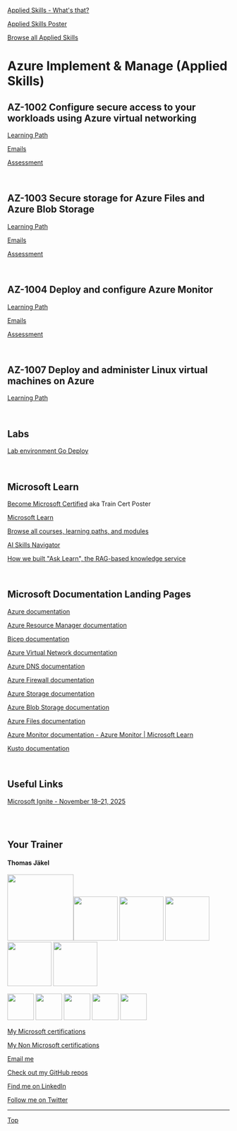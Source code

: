 [LP1]: https://learn.microsoft.com/en-us/training/paths/configure-secure-workloads-using-azure-virtual-networking/
[LP2]: https://learn.microsoft.com/en-us/training/paths/implement-storage-azure-files-azure-blob-storage/
[LP3]: https://learn.microsoft.com/en-us/training/paths/deploy-configure-azure-monitor/
[LP4]: https://learn.microsoft.com/training/paths/deploy-administer-linux-virtual-machines-azure/

[Applied Skills - What's that?](https://learn.microsoft.com/en-us/credentials/)

[Applied Skills Poster](https://arch-center.azureedge.net/Credentials/microsoft-applied-skills-poster.pdf)

[Browse all Applied Skills](https://learn.microsoft.com/en-us/credentials/browse/?credential_types=applied%20skills)


# Azure Implement & Manage (Applied Skills)

## AZ-1002 Configure secure access to your workloads using Azure virtual networking

[Learning Path][LP1]

[Emails](/Emails/AZ-1002%20Emails.txt)

[Assessment](https://learn.microsoft.com/en-us/credentials/applied-skills/configure-secure-workloads-use-azure-virtual-networking/)

<br>

## AZ-1003 Secure storage for Azure Files and Azure Blob Storage

[Learning Path][LP2]

[Emails](/Emails/AZ-1003%20Emails.txt)

[Assessment](https://learn.microsoft.com/en-us/credentials/applied-skills/secure-storage-azure-files-azure-blob-storage/)

<br>

## AZ-1004 Deploy and configure Azure Monitor

[Learning Path][LP3]

[Emails](/Emails/AZ-1003-Emails.md)

[Assessment](https://learn.microsoft.com/en-us/credentials/applied-skills/deploy-and-configure-azure-monitor/)

<br>

## AZ-1007 Deploy and administer Linux virtual machines on Azure

[Learning Path][LP4]

<br>

## Labs

<!--
[Lab environment Skillable](https://brainymotion.learnondemand.net) 
-->

[Lab environment Go Deploy](https://lms.godeploy.it)

<br>

## Microsoft Learn

[Become Microsoft Certified](https://aka.ms/traincertposter) aka Train Cert Poster

[Microsoft Learn](https://learn.microsoft.com)

[Browse all courses, learning paths, and modules](https://learn.microsoft.com/en-us/training/browse/)

[AI Skills Navigator](https://aiskillsnavigator.microsoft.com/en-us)

[How we built "Ask Learn", the RAG-based knowledge service](https://devblogs.microsoft.com/engineering-at-microsoft/how-we-built-ask-learn-the-rag-based-knowledge-service/)

<br>

## Microsoft Documentation Landing Pages

[Azure documentation](https://learn.microsoft.com/en-us/azure/)

[Azure Resource Manager documentation](https://learn.microsoft.com/en-us/azure/azure-resource-manager/)

[Bicep documentation](https://learn.microsoft.com/en-us/azure/azure-resource-manager/bicep/)

[Azure Virtual Network documentation](https://learn.microsoft.com/en-us/azure/virtual-network/)

[Azure DNS documentation](https://learn.microsoft.com/en-us/azure/dns/)

[Azure Firewall documentation](https://learn.microsoft.com/en-us/azure/firewall/)

[Azure Storage documentation](https://learn.microsoft.com/en-us/azure/storage/)

[Azure Blob Storage documentation](https://learn.microsoft.com/en-us/azure/storage/blobs/)

[Azure Files documentation](https://docs.azure.cn/en-us/storage/files/)

[Azure Monitor documentation - Azure Monitor | Microsoft Learn](https://learn.microsoft.com/en-us/azure/azure-monitor/)

[Kusto documentation](https://learn.microsoft.com/en-us/kusto/?view=microsoft-fabric)

<br>

## Useful Links

[Microsoft Ignite - November 18–21, 2025](https://ignite.microsoft.com/en-US/home)

<br>
<br>

## Your Trainer
#### Thomas Jäkel

<img src="https://download69118.blob.core.windows.net/anon/Profilbild.jpg" width="150"><img src="https://download69118.blob.core.windows.net/anon/Standard MCT Badge Large.png" width=100>
<a href="https://www.credly.com/badges/72439d56-7895-4b92-84bd-fec12c84fd18/public_url"><img src="https://download69118.blob.core.windows.net/anon/mcse-cloud-platform-and-infrastructure-certified-2016.png" width="100"></a>
<a href="https://learn.microsoft.com/api/credentials/share/en-us/tjaekel/A8E4CC3EAA93F4C2?sharingId=EBAFABC36CF6EBDC"><img src="https://download69118.blob.core.windows.net/anon/microsoft-certified-azure-solutions-architect-expert.png" width=100></a>
<a href="https://www.credly.com/badges/2a1b8f81-8609-4e8f-85d7-dad4f21f84f6/public_url"><img src="https://download69118.blob.core.windows.net/anon/aws-certified-ai-practitioner.png" width=100></a>
<a href="https://www.credly.com/badges/7f2c6c3e-d3e3-4e32-9299-adf3278948a3/public_url"><img src="https://download69118.blob.core.windows.net/anon/instructor-recognition-1-000-students-reached.png" width="100"/></a>

<a href="https://learn.microsoft.com/api/credentials/share/en-us/tjaekel/C27BF4B9C4441987?sharingId=EBAFABC36CF6EBDC"><img src="https://download69118.blob.core.windows.net/anon/apl.png" width=60></a>
<a href="https://learn.microsoft.com/api/credentials/share/en-us/tjaekel/D285AC578545317A?sharingId=EBAFABC36CF6EBDC"><img src="https://download69118.blob.core.windows.net/anon/apl.png" width=60></a>
<a href="https://learn.microsoft.com/api/credentials/share/en-us/tjaekel/218CE025B3002579?sharingId=EBAFABC36CF6EBDC"><img src="https://download69118.blob.core.windows.net/anon/apl.png" width=60></a>
<a href="https://learn.microsoft.com/api/credentials/share/en-us/tjaekel/603D525F71C003A5?sharingId=EBAFABC36CF6EBDC"><img src="https://download69118.blob.core.windows.net/anon/apl.png" width=60></a>
<a href="https://learn.microsoft.com/api/credentials/share/en-us/tjaekel/FF81C50EA1B80D11?sharingId=EBAFABC36CF6EBDC"><img src="https://download69118.blob.core.windows.net/anon/apl.png" width=60></a>


[My Microsoft certifications](https://learn.microsoft.com/en-us/users/tjaekel/transcript/d4yjrcx32nome0r)

[My Non Microsoft certifications](https://www.credly.com/users/thomas-jakel)

[Email me](mailto:thomas.jaekel@brainymotion.de)

[Check out my GitHub repos](https://github.com/www42)

[Find me on LinkedIn](https://linkedin.com/in/tjkkll)

[Follow me on Twitter](https://twitter.com/tjkkll)



---

[Top](azure-implement-manage-applied-skills)